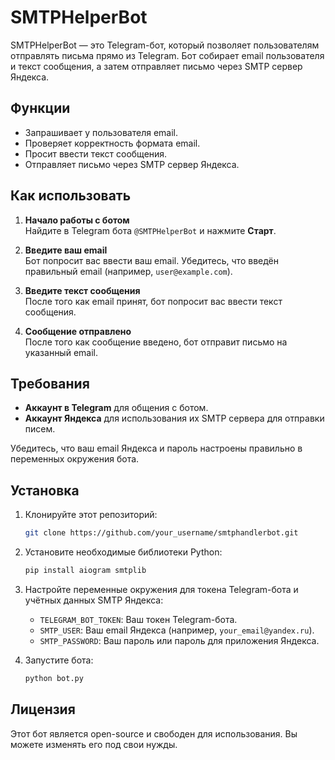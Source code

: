 
# SMTPHelperBot

SMTPHelperBot — это Telegram-бот, который позволяет пользователям отправлять письма прямо из Telegram. Бот собирает email пользователя и текст сообщения, а затем отправляет письмо через SMTP сервер Яндекса.

## Функции
- Запрашивает у пользователя email.
- Проверяет корректность формата email.
- Просит ввести текст сообщения.
- Отправляет письмо через SMTP сервер Яндекса.

## Как использовать

1. **Начало работы с ботом**  
   Найдите в Telegram бота `@SMTPHelperBot` и нажмите **Старт**.

2. **Введите ваш email**  
   Бот попросит вас ввести ваш email. Убедитесь, что введён правильный email (например, `user@example.com`).

3. **Введите текст сообщения**  
   После того как email принят, бот попросит вас ввести текст сообщения.

4. **Сообщение отправлено**  
   После того как сообщение введено, бот отправит письмо на указанный email.

## Требования

- **Аккаунт в Telegram** для общения с ботом.
- **Аккаунт Яндекса** для использования их SMTP сервера для отправки писем.
  
Убедитесь, что ваш email Яндекса и пароль настроены правильно в переменных окружения бота.

## Установка

1. Клонируйте этот репозиторий:
   ```bash
   git clone https://github.com/your_username/smtphandlerbot.git
   ```

2. Установите необходимые библиотеки Python:
   ```bash
   pip install aiogram smtplib
   ```

3. Настройте переменные окружения для токена Telegram-бота и учётных данных SMTP Яндекса:
   - `TELEGRAM_BOT_TOKEN`: Ваш токен Telegram-бота.
   - `SMTP_USER`: Ваш email Яндекса (например, `your_email@yandex.ru`).
   - `SMTP_PASSWORD`: Ваш пароль или пароль для приложения Яндекса.

4. Запустите бота:
   ```bash
   python bot.py
   ```

## Лицензия

Этот бот является open-source и свободен для использования. Вы можете изменять его под свои нужды.

